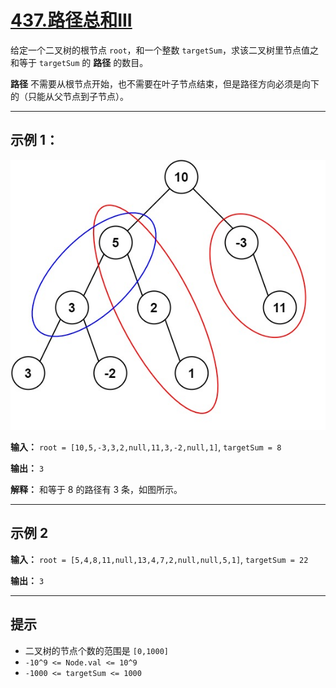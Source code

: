 # [437.路径总和III](https://leetcode.cn/problems/subarray-sum-equals-k/description/)


给定一个二叉树的根节点 `root`，和一个整数 `targetSum`，求该二叉树里节点值之和等于 `targetSum` 的 **路径** 的数目。

**路径** 不需要从根节点开始，也不需要在叶子节点结束，但是路径方向必须是向下的（只能从父节点到子节点）。

 ---

## 示例 1：

![示例1](../images/437.路径总和III.jpg)

**输入：** `root = [10,5,-3,3,2,null,11,3,-2,null,1]`, `targetSum = 8`

**输出：** `3`

**解释：** 和等于 8 的路径有 3 条，如图所示。

 ---

## 示例 2

**输入：** `root = [5,4,8,11,null,13,4,7,2,null,null,5,1]`, `targetSum = 22`

**输出：** `3`

 ---

## 提示

- 二叉树的节点个数的范围是 `[0,1000]`
- `-10^9 <= Node.val <= 10^9`
- `-1000 <= targetSum <= 1000`

